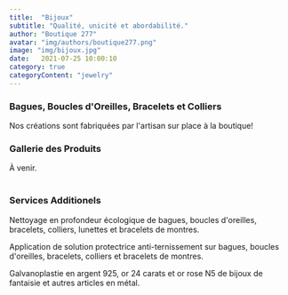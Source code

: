 ```yaml
---
title:  "Bijoux"
subtitle: "Qualité, unicité et abordabilité."
author: "Boutique 277"
avatar: "img/authors/boutique277.png"
image: "img/bijoux.jpg"
date:   2021-07-25 10:00:10
category: true
categoryContent: "jewelry"
---
```


### Bagues, Boucles d'Oreilles, Bracelets et Colliers
Nos créations sont fabriquées par l'artisan sur place à la boutique!

### Gallerie des Produits
À venir.<br /><br />

### Services Additionels
Nettoyage en profondeur écologique de bagues, boucles d'oreilles, bracelets, colliers, lunettes et bracelets de montres.

Application de solution protectrice anti-ternissement sur bagues, boucles d'oreilles, bracelets, colliers et bracelets de montres.

Galvanoplastie en argent 925, or 24 carats et or rose N5 de bijoux de fantaisie et autres articles en métal.